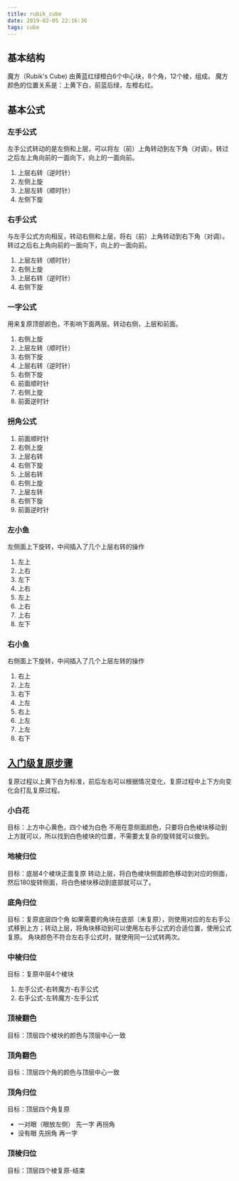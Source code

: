 ```yaml
---
title: rubik_cube
date: 2019-02-05 22:16:36
tags: cube
---
```

## 基本结构
魔方（Rubik's Cube) 由黄蓝红绿橙白6个中心块，8个角，12个棱，组成。
魔方颜色的位置关系是：上黄下白，前蓝后绿，左橙右红。

## 基本公式

### 左手公式
左手公式转动的是左侧和上层，可以将左（前）上角转动到左下角（对调）。转过之后左上角向前的一面向下，向上的一面向前。
1. 上层右转（逆时针）
2. 左侧上旋
3. 上层左转（顺时针）
4. 左侧下旋

### 右手公式
与左手公式方向相反，转动右侧和上层，将右（前）上角转动到右下角（对调）。转过之后右上角向前的一面向下，向上的一面向前。
1. 上层左转（顺时针）
2. 右侧上旋
3. 上层右转（逆时针）
4. 右侧下旋

### 一字公式
用来复原顶部颜色，不影响下面两层。转动右侧，上层和前面。
1. 右侧上旋
2. 上层左转（顺时针）
3. 右侧下旋
4. 上层右转（逆时针）
5. 右侧下旋
6. 前面顺时针
7. 右侧上旋
8. 前面逆时针

### 拐角公式

1. 前面顺时针
2. 右侧上旋
3. 上层右转
4. 右侧下旋
5. 上层右转
6. 右侧上旋
7. 上层左转
8. 右侧下旋
9. 前面逆时针

### 左小鱼
左侧面上下旋转，中间插入了几个上层右转的操作
1. 左上
2. 上右
3. 左下
4. 上右
5. 左上
6. 上右
7. 上右
8. 左下

### 右小鱼
右侧面上下旋转，中间插入了几个上层左转的操作
1. 右上
2. 上左
3. 右下
4. 上左
5. 右上
6. 上左
7. 上左
8. 右下


## [入门级复原步骤](http://www.mf100.org/beginner.htm)
复原过程以上黄下白为标准，前后左右可以根据情况变化，复原过程中上下方向变化会打乱复原过程。

### 小白花
目标：上方中心黄色，四个棱为白色
不用在意侧面颜色，只要将白色棱块移动到上方就可以，所以找到白色棱块的位置，不需要太复杂的旋转就可以做到。

### 地棱归位
目标：底层4个棱块正面复原
转动上层，将白色棱块侧面颜色移动到对应的侧面，然后180旋转侧面，将白色棱块移动到底部就可以了。

### 底角归位
目标：复原底层四个角
如果需要的角块在底部（未复原），则使用对应的左右手公式移到上方；转动上层，将角块移动到可以使用左右手公式的合适位置，使用公式复原。
角块颜色不符合左右手公式时，就使用同一公式转两次。

### 中棱归位
目标：复原中层4个棱块

1. 左手公式-右转魔方-右手公式
2. 右手公式-左转魔方-左手公式

### 顶棱翻色
目标：顶层四个棱块的颜色与顶层中心一致

### 顶角翻色
目标：顶层四个角的颜色与顶层中心一致

### 顶角归位
目标：顶层四个角复原

* 一对眼（眼放左侧） 先一字 再拐角
* 没有眼 先拐角 再一字

### 顶棱归位
目标：顶层四个棱复原-结束